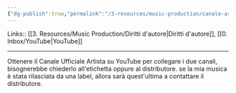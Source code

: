 ```yaml
---
{"dg-publish":true,"permalink":"/3-resources/music-production/canale-artista-su-you-tube/","tags":["type/note"]}
---
```


Links:: [[3. Resources/Music Production/Diritti d'autore\|Diritti d'autore]], [[0. Inbox/YouTube\|YouTube]]

---
Ottenere il Canale Ufficiale Artista su YouTube
per collegare i due canali, bisognerebbe chiederlo all'etichetta oppure al distributore. 
se la mia musica è stata rilasciata da una label, allora sarà quest'ultima a contattare il distributore. 



